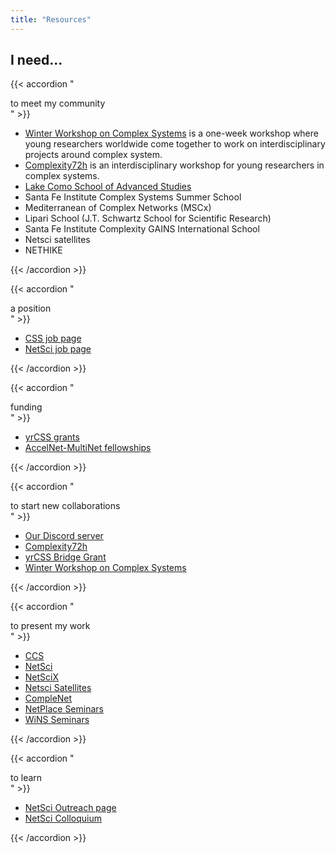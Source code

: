 ```yaml
---
title: "Resources"
---
```



## I need...

{{< accordion  "<div><i class='fa-solid fa-users pr-4'></i>to meet my community</div>" >}}

- [Winter Workshop on Complex Systems](https://wwcs2025.github.io) is a one-week workshop where young researchers worldwide come together to work on interdisciplinary projects around complex system.
- [Complexity72h](https://complexity72h.com) is an interdisciplinary workshop for young researchers in complex systems.
- [Lake Como School of Advanced Studies](https://lakecomoschool.org/schools/)
- Santa Fe Institute Complex Systems Summer School
- Mediterranean of Complex Networks (MSCx)
- Lipari School (J.T. Schwartz School for Scientific Research)
- Santa Fe Institute Complexity GAINS International School
- Netsci satellites
- NETHIKE

{{< /accordion >}}


{{< accordion "<div><i class='fa-solid fa-award pr-4'></i>a position</div>" >}}

- [CSS job page](https://cssociety.org/job-openings)
- [NetSci job page](https://www.netscisociety.net/jobs)

{{< /accordion >}}


{{< accordion "<div><i class='fa-duotone fa-solid fa-coins pr-4'></i>funding</div>" >}}

- [yrCSS grants](https://yrcss.cssociety.org/grants/)
- [AccelNet-MultiNet fellowships](https://www.accelnet-multinet.org/education-training)

{{< /accordion >}}


{{< accordion "<div><i class='fa-solid fa-people-arrows pr-4'></i>to start new collaborations</div>" >}}

- [Our Discord server ](https://discord.gg/yFmVMZ29)
- [Complexity72h](https://complexity72h.com)
- [yrCSS Bridge Grant](https://yrcss.cssociety.org/grants/bridge-grant/)
- [Winter Workshop on Complex Systems](https://wwcs2025.github.io)

{{< /accordion >}}


{{< accordion "<div><i class='fa-solid fa-microphone pr-4'></i>to present my work</div>" >}}

- [CCS](https://ccs25.cssociety.org)
- [NetSci](https://netsci2025.github.io)
- [NetSciX](https://netscix2025.iiti.ac.in)
- [Netsci Satellites](https://netsci2025.github.io/satellites/)
- [CompleNet](https://complenet.weebly.com)
- [NetPlace Seminars](https://netplace.site)
- [WiNS Seminars](https://sites.google.com/view/womeninnetworkscience/)

{{< /accordion >}}


{{< accordion "<div><i class='fa-solid fa-book-open-reader pr-4'></i>to learn</div>" >}}

- [NetSci Outreach page](https://www.netscisociety.net/outreach)
- [NetSci Colloquium](https://www.netscisociety.net/events/colloquium)

{{< /accordion >}}
